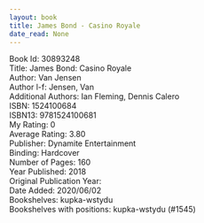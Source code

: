 ```yaml
---
layout: book
title: James Bond - Casino Royale
date_read: None
---
```


Book Id: 30893248<br />
Title: James Bond: Casino Royale<br />
Author: Van Jensen<br />
Author l-f: Jensen, Van<br />
Additional Authors: Ian Fleming, Dennis Calero<br />
ISBN: 1524100684<br />
ISBN13: 9781524100681<br />
My Rating: 0<br />
Average Rating: 3.80<br />
Publisher: Dynamite Entertainment<br />
Binding: Hardcover<br />
Number of Pages: 160<br />
Year Published: 2018<br />
Original Publication Year: <br />
Date Added: 2020/06/02<br />
Bookshelves: kupka-wstydu<br />
Bookshelves with positions: kupka-wstydu (#1545)<br />

